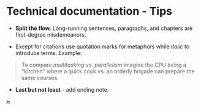 # Technical documentation - Tips

+ **Split the flow.** Long-running sentences, paragraphs, and chapters are first-degree misdemeanors.

+ Except for citations use quotation marks for metaphors while _italic_ to introduce terms. Example:
> To compare _multitasking_ vs. _parallelism_ imagine the CPU being a "kitchen" where a quick cook vs. an orderly brigade can prepare the same courses.

+ **Last but not least** - add ending note.

🔚
